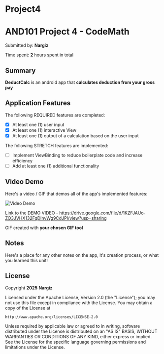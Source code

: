 # Project4

# AND101 Project 4 - CodeMath

Submitted by: **Nargiz**

Time spent: **2** hours spent in total

## Summary

**DeductCalc** is an android app that **calculates deduction from your gross pay**

## Application Features

The following REQUIRED features are completed:

- [x] At least one (1) user input
- [x] At least one (1) interactive View
- [x] At least one (1) output of a calculation based on the user input

The following STRETCH features are implemented:

- [ ] Implement ViewBinding to reduce boilerplate code and increase efficiency
- [ ] Add at least one (1) additional functionality

## Video Demo

Here's a video / GIF that demos all of the app's implemented features:

<img src='https://drive.google.com/uc?id=1f002OOTzAEDzlpItTMawjVZoOQi8rUB5' title='Video Demo' width='' alt='Video Demo' />

Link to the DEMO VIDEO - https://drive.google.com/file/d/1KZFJAUo-ZQ3JVHX132FqDInvWg9CdJPI/view?usp=sharing

GIF created with **your chosen GIF tool**

<!-- Recommended tools:
- [Kap](https://getkap.co/) for macOS
- [ScreenToGif](https://www.screentogif.com/) for Windows
- [peek](https://github.com/phw/peek) for Linux. -->

## Notes

Here's a place for any other notes on the app, it's creation process, or what you learned this unit!

## License

Copyright **2025** **Nargiz**

Licensed under the Apache License, Version 2.0 (the "License");
you may not use this file except in compliance with the License.
You may obtain a copy of the License at

    http://www.apache.org/licenses/LICENSE-2.0

Unless required by applicable law or agreed to in writing, software
distributed under the License is distributed on an "AS IS" BASIS,
WITHOUT WARRANTIES OR CONDITIONS OF ANY KIND, either express or implied.
See the License for the specific language governing permissions and
limitations under the License.
